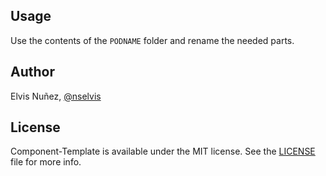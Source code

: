 ## Usage

Use the contents of the `PODNAME` folder and rename the needed parts.

## Author

Elvis Nuñez, [@nselvis](twitter.com/nselvis)

## License

Component-Template is available under the MIT license. See the [LICENSE](/LICENSE.md) file for more info.

